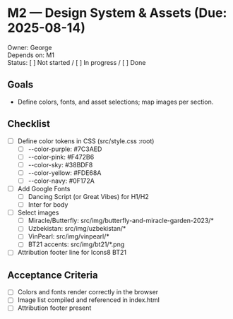 # M2 — Design System & Assets (Due: 2025-08-14)

Owner: George  
Depends on: M1  
Status: [ ] Not started / [ ] In progress / [ ] Done

## Goals

- Define colors, fonts, and asset selections; map images per section.

## Checklist

- [ ] Define color tokens in CSS (src/style.css :root)
  - [ ] --color-purple: #7C3AED
  - [ ] --color-pink: #F472B6
  - [ ] --color-sky: #38BDF8
  - [ ] --color-yellow: #FDE68A
  - [ ] --color-navy: #0F172A
- [ ] Add Google Fonts
  - [ ] Dancing Script (or Great Vibes) for H1/H2
  - [ ] Inter for body
- [ ] Select images
  - [ ] Miracle/Butterfly: src/img/butterfly-and-miracle-garden-2023/\*
  - [ ] Uzbekistan: src/img/uzbekistan/\*
  - [ ] VinPearl: src/img/vinpearl/\*
  - [ ] BT21 accents: src/img/bt21/\*.png
- [ ] Attribution footer line for Icons8 BT21

## Acceptance Criteria

- [ ] Colors and fonts render correctly in the browser
- [ ] Image list compiled and referenced in index.html
- [ ] Attribution footer present
